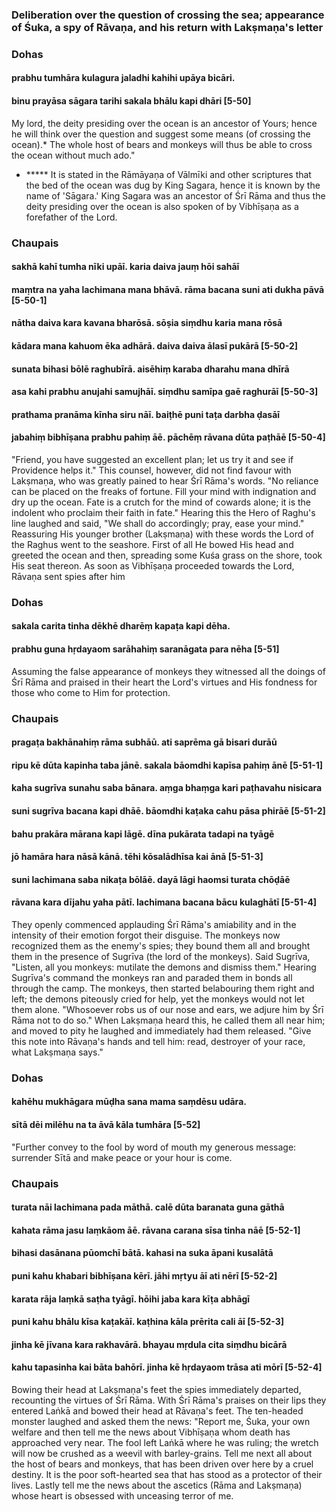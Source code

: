 ### Deliberation over the question of crossing the sea; appearance of Śuka, a spy of Rāvaṇa, and his return with Lakṣmaṇa's letter

### Dohas

#### prabhu tumhāra kulagura jaladhi kahihi upāya bicāri.
#### binu prayāsa sāgara tarihi sakala bhālu kapi dhāri [5-50]

My lord, the deity presiding over the ocean is an ancestor of Yours; hence he will think over the question and suggest some means (of crossing the ocean).* The whole host of bears and monkeys will thus be able to cross the ocean without much ado."

- ***** It is stated in the Rāmāyaṇa of Vālmīki and other scriptures that the bed of the ocean was dug by King Sagara, hence it is known by the name of 'Sāgara.' King Sagara was an ancestor of Śrī Rāma and thus the deity presiding over the ocean is also spoken of by Vibhīṣaṇa as a forefather of the Lord.

### Chaupais

#### sakhā kahī tumha nīki upāī. karia daiva jauṃ hōi sahāī
#### maṃtra na yaha lachimana mana bhāvā. rāma bacana suni ati dukha pāvā [5-50-1]
#### nātha daiva kara kavana bharōsā. sōṣia siṃdhu karia mana rōsā
#### kādara mana kahuom ēka adhārā. daiva daiva ālasī pukārā [5-50-2]
#### sunata bihasi bōlē raghubīrā. aisēhiṃ karaba dharahu mana dhīrā
#### asa kahi prabhu anujahi samujhāī. siṃdhu samīpa gaē raghurāī [5-50-3]
#### prathama pranāma kīnha siru nāī. baiṭhē puni taṭa darbha ḍasāī
#### jabahiṃ bibhīṣana prabhu pahiṃ āē. pāchēṃ rāvana dūta paṭhāē [5-50-4]

"Friend, you have suggested an excellent plan; let us try it and see if Providence helps it." This counsel, however, did not find favour with Lakṣmaṇa, who was greatly pained to hear Śrī Rāma's words. "No reliance can be placed on the freaks of fortune. Fill your mind with indignation and dry up the ocean. Fate is a crutch for the mind of cowards alone; it is the indolent who proclaim their faith in fate." Hearing this the Hero of Raghu's line laughed and said, "We shall do accordingly; pray, ease your mind." Reassuring His younger brother (Lakṣmaṇa) with these words the Lord of the Raghus went to the seashore. First of all He bowed His head and greeted the ocean and then, spreading some Kuśa grass on the shore, took His seat thereon. As soon as Vibhīṣaṇa proceeded towards the Lord, Rāvaṇa sent spies after him

### Dohas

#### sakala carita tinha dēkhē dharēṃ kapaṭa kapi dēha.
#### prabhu guna hṛdayaom sarāhahiṃ saranāgata para nēha [5-51]

Assuming the false appearance of monkeys they witnessed all the doings of Śrī Rāma and praised in their heart the Lord's virtues and His fondness for those who come to Him for protection.

### Chaupais

#### pragaṭa bakhānahiṃ rāma subhāū. ati saprēma gā bisari durāū
#### ripu kē dūta kapinha taba jānē. sakala bāomdhi kapīsa pahiṃ ānē [5-51-1]
#### kaha sugrīva sunahu saba bānara. aṃga bhaṃga kari paṭhavahu nisicara
#### suni sugrīva bacana kapi dhāē. bāomdhi kaṭaka cahu pāsa phirāē [5-51-2]
#### bahu prakāra mārana kapi lāgē. dīna pukārata tadapi na tyāgē
#### jō hamāra hara nāsā kānā. tēhi kōsalādhīsa kai ānā [5-51-3]
#### suni lachimana saba nikaṭa bōlāē. dayā lāgi haomsi turata chōḍāē
#### rāvana kara dījahu yaha pātī. lachimana bacana bācu kulaghātī [5-51-4]

They openly commenced applauding Śrī Rāma's amiability and in the intensity of their emotion forgot their disguise. The monkeys now recognized them as the enemy's spies; they bound them all and brought them in the presence of Sugrīva (the lord of the monkeys). Said Sugrīva, "Listen, all you monkeys: mutilate the demons and dismiss them." Hearing Sugrīva's command the monkeys ran and paraded them in bonds all through the camp. The monkeys, then started belabouring them right and left; the demons piteously cried for help, yet the monkeys would not let them alone. "Whosoever robs us of our nose and ears, we adjure him by Śrī Rāma not to do so." When Lakṣmaṇa heard this, he called them all near him; and moved to pity he laughed and immediately had them released. "Give this note into Rāvaṇa's hands and tell him: read, destroyer of your race, what Lakṣmaṇa says."

### Dohas

#### kahēhu mukhāgara mūḍha sana mama saṃdēsu udāra.
#### sītā dēi milēhu na ta āvā kāla tumhāra [5-52]

"Further convey to the fool by word of mouth my generous message: surrender Sītā and make peace or your hour is come.

### Chaupais

#### turata nāi lachimana pada māthā. calē dūta baranata guna gāthā
#### kahata rāma jasu laṃkāom āē. rāvana carana sīsa tinha nāē [5-52-1]
#### bihasi dasānana pūomchī bātā. kahasi na suka āpani kusalātā
#### puni kahu khabari bibhīṣana kērī. jāhi mṛtyu āī ati nērī [5-52-2]
#### karata rāja laṃkā saṭha tyāgī. hōihi jaba kara kīṭa abhāgī
#### puni kahu bhālu kīsa kaṭakāī. kaṭhina kāla prērita cali āī [5-52-3]
#### jinha kē jīvana kara rakhavārā. bhayau mṛdula cita siṃdhu bicārā
#### kahu tapasinha kai bāta bahōrī. jinha kē hṛdayaom trāsa ati mōrī [5-52-4]

Bowing their head at Lakṣmaṇa's feet the spies immediately departed, recounting the virtues of Śrī Rāma. With Śrī Rāma's praises on their lips they entered Laṅkā and bowed their head at Rāvaṇa's feet. The ten-headed monster laughed and asked them the news: "Report me, Śuka, your own welfare and then tell me the news about Vibhīṣaṇa whom death has approached very near. The fool left Laṅkā where he was ruling; the wretch will now be crushed as a weevil with barley-grains. Tell me next all about the host of bears and monkeys, that has been driven over here by a cruel destiny. It is the poor soft-hearted sea that has stood as a protector of their lives. Lastly tell me the news about the ascetics (Rāma and Lakṣmaṇa) whose heart is obsessed with unceasing terror of me.